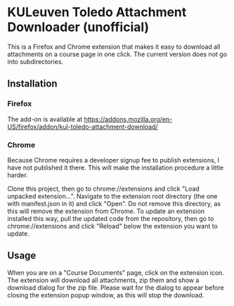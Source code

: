 # KULeuven Toledo Attachment Downloader (unofficial)

This is a Firefox and Chrome extension that makes it easy to download all attachments on a course page in one click.
The current version does not go into subdirectories.

## Installation
### Firefox
The add-on is available at https://addons.mozilla.org/en-US/firefox/addon/kul-toledo-attachment-download/

### Chrome
Because Chrome requires a developer signup fee to publish extensions, I have not published it there. This will make the
installation procedure a little harder.

Clone this project, then go to chrome://extensions and click "Load unpacked extension...". Navigate to the extension root directory
(the one with manifest.json in it) and click "Open". Do not remove this directory, as this will remove the extension from Chrome.
To update an extension installed this way, pull the updated code from the repository, then go to chrome://extensions and click "Reload"
below the extension you want to update.

## Usage
When you are on a "Course Documents" page, click on the extension icon. The extension will download all attachments,
zip them and show a download dialog for the zip file. Please wait for the dialog to appear before closing the
extension popup window, as this will stop the download.
